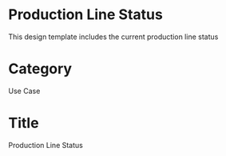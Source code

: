 # Production Line Status
This design template includes the current production line status

# Category
Use Case

# Title
Production Line Status